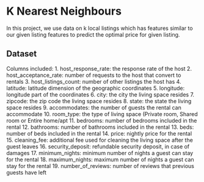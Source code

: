 # K Nearest Neighbours

In this project, we use data on k local listings which has features similar to our given listing features to predict the optimal price for given listing. 

## Dataset

Columns included:
	1. host_response_rate: the response rate of the host
	2. host_acceptance_rate: number of requests to the host that convert to rentals
	3. host_listings_count: number of other listings the host has
	4. latitude: latitude dimension of the geographic coordinates
	5. longitude: longitude part of the coordinates
	6. city: the city the living space resides
	7. zipcode: the zip code the living space resides
	8. state: the state the living space resides
	9. accommodates: the number of guests the rental can accommodate
	10. room_type: the type of living space (Private room, Shared room or Entire home/apt
	11. bedrooms: number of bedrooms included in the rental
	12. bathrooms: number of bathrooms included in the rental
	13. beds: number of beds included in the rental
	14. price: nightly price for the rental
	15. cleaning_fee: additional fee used for cleaning the living space after the guest leaves
	16. security_deposit: refundable security deposit, in case of damages
	17. minimum_nights: minimum number of nights a guest can stay for the rental
	18. maximum_nights: maximum number of nights a guest can stay for the rental
	19. number_of_reviews: number of reviews that previous guests have left


